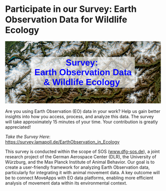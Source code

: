 # Participate in our Survey: Earth Observation Data for Wildlife Ecology

![sos survery](rs_pic.png)

Are you using Earth Observation (EO) data in your work? Help us gain better insights into how you access, process, and analyze this data. The survey will take approximately 15 minutes of your time. Your contribution is greatly appreciated!

*Take the Survey Here*: https://survey.lamapoll.de/EarthObservation_in_Ecology

This survey is conducted within the scope of SOS (www.dfg-sos.de), a joint research project of the German Aerospace Center (DLR), the University of Würzburg, and the Max Planck Institute of Animal Behavior. Our goal is to create a user-friendly framework for analyzing Earth Observation data, particularly for integrating it with animal movement data. A key outcome will be to connect MoveApps with EO data platforms, enabling more efficient analysis of movement data within its environmental context.
